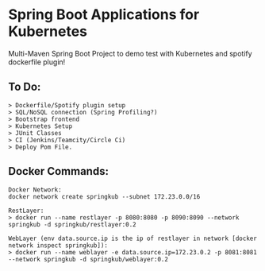 # Spring Boot Applications for Kubernetes
Multi-Maven Spring Boot Project to demo test with Kubernetes and spotify dockerfile plugin!
## To Do:
    > Dockerfile/Spotify plugin setup
    > SQL/NoSQL connection (Spring Profiling?)
    > Bootstrap frontend
    > Kubernetes Setup
    > JUnit Classes
    > CI (Jenkins/Teamcity/Circle Ci)
    > Deploy Pom File.
## Docker Commands:
    Docker Network:
    docker network create springkub --subnet 172.23.0.0/16
    
    RestLayer:
    > docker run --name restlayer -p 8080:8080 -p 8090:8090 --network springkub -d springkub/restlayer:0.2
    
    WebLayer (env data.source.ip is the ip of restlayer in network [docker network inspect springkub]):
    > docker run --name weblayer -e data.source.ip=172.23.0.2 -p 8081:8081 --network springkub -d springkub/weblayer:0.2
    
